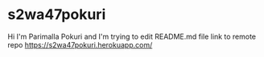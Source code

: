 # s2wa47pokuri
Hi I'm Parimalla Pokuri and I'm trying to edit README.md file
link to remote repo
https://s2wa47pokuri.herokuapp.com/